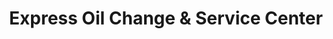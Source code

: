 ---
title: "Express Oil Change & Service Center"
url: /cookeville/express-oil-change-und-service-center/
shop: Autowerkstatt
---